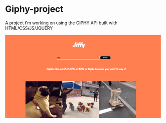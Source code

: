 # Giphy-project
A project i'm working on using the GIPHY API built with HTML/CSS/JS/JQUERY

![Jiffy project](https://github.com/Amrit-PennySoft/Giphy-project/blob/master/jiffy.png)

